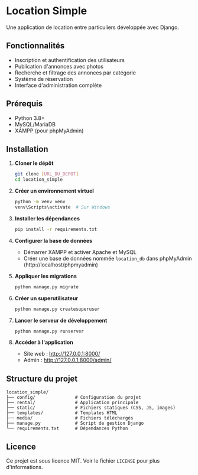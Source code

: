 # Location Simple

Une application de location entre particuliers développée avec Django.

## Fonctionnalités

- Inscription et authentification des utilisateurs
- Publication d'annonces avec photos
- Recherche et filtrage des annonces par catégorie
- Système de réservation
- Interface d'administration complète

## Prérequis

- Python 3.8+
- MySQL/MariaDB
- XAMPP (pour phpMyAdmin)

## Installation

1. **Cloner le dépôt**
   ```bash
   git clone [URL_DU_DEPOT]
   cd location_simple
   ```

2. **Créer un environnement virtuel**
   ```bash
   python -m venv venv
   venv\Scripts\activate  # Sur Windows
   ```

3. **Installer les dépendances**
   ```bash
   pip install -r requirements.txt
   ```

4. **Configurer la base de données**
   - Démarrer XAMPP et activer Apache et MySQL
   - Créer une base de données nommée `location_db` dans phpMyAdmin (http://localhost/phpmyadmin)

5. **Appliquer les migrations**
   ```bash
   python manage.py migrate
   ```

6. **Créer un superutilisateur**
   ```bash
   python manage.py createsuperuser
   ```

7. **Lancer le serveur de développement**
   ```bash
   python manage.py runserver
   ```

8. **Accéder à l'application**
   - Site web : http://127.0.0.1:8000/
   - Admin : http://127.0.0.1:8000/admin/

## Structure du projet

```
location_simple/
├── config/               # Configuration du projet
├── rental/               # Application principale
├── static/               # Fichiers statiques (CSS, JS, images)
├── templates/            # Templates HTML
├── media/                # Fichiers téléchargés
├── manage.py             # Script de gestion Django
└── requirements.txt      # Dépendances Python
```

## Licence

Ce projet est sous licence MIT. Voir le fichier `LICENSE` pour plus d'informations.
